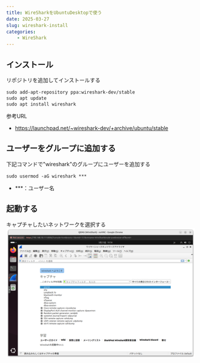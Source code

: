 ```yaml
---
title: WireSharkをUbuntuDesktopで使う
date: 2025-03-27
slug: wireshark-install
categories:
    - WireShark
---
```


## インストール
リポジトリを追加してインストールする
```
sudo add-apt-repository ppa:wireshark-dev/stable
sudo apt update
sudo apt install wireshark
```

参考URL
- https://launchpad.net/~wireshark-dev/+archive/ubuntu/stable

## ユーザーをグループに追加する
下記コマンドで"wireshark"のグループにユーザーを追加する
```
sudo usermod -aG wireshark ***
```
- ***：ユーザー名

## 起動する
キャプチャしたいネットワークを選択する
![](01.png)
